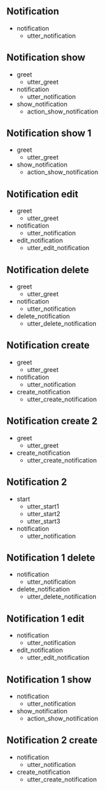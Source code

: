 ## Notification
* notification
    - utter_notification

## Notification show
* greet
    - utter_greet
* notification
    - utter_notification
* show_notification
    - action_show_notification

## Notification show 1
* greet
    - utter_greet
* show_notification
    - action_show_notification

## Notification edit
* greet
    - utter_greet
* notification
    - utter_notification
* edit_notification
    - utter_edit_notification

## Notification delete
* greet
    - utter_greet
* notification
    - utter_notification
* delete_notification
    - utter_delete_notification

## Notification create
* greet
    - utter_greet
* notification
    - utter_notification
* create_notification
    - utter_create_notification


## Notification create 2
* greet
    - utter_greet
* create_notification
    - utter_create_notification

## Notification 2
* start
    - utter_start1
    - utter_start2
    - utter_start3
* notification
    - utter_notification

## Notification 1 delete
* notification
    - utter_notification
* delete_notification
    - utter_delete_notification

## Notification 1 edit
* notification
    - utter_notification
* edit_notification
    - utter_edit_notification

## Notification 1 show
* notification
    - utter_notification
* show_notification
    - action_show_notification

## Notification 2 create
* notification
    - utter_notification
* create_notification
    - utter_create_notification